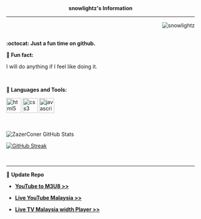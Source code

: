<div align="center"><strong>snowlightz's Information</strong></div>
  <hr>
  <p align="right"><img src="https://komarev.com/ghpvc/?username=snowlightz&label=Views&color=0e75b6&style=flat" alt="snowlightz"></p>
  <br>
  <strong>:octocat: Just a fun time on github.</strong>
  <br>

  <b>🔗 Fun fact:</b> <p>I will do anything if I feel like doing it.</p>
  <br>

  <b>🔧 Languages and Tools:</b>
  <p align="left">
    <a href="https://www.w3resource.com/html5/introduction.php" target="_blank" rel="noreferrer"><img src="https://mckd.kr/assets/java.png" alt="html5" width="40" height="40"/></a> 
    <a href="https://www.w3resource.com/css/CSS-tutorials.php" target="_blank" rel="noreferrer"><img src="/css3_wordmark.png" alt="css3" width="40" height="40"/></a>
    <a href="https://www.w3resource.com/javascript/javascript.php" target="_blank" rel="noreferrer"><img src="/javascript_wordmark.png" alt="javascript" width="40" height="40"/></a>
  </p> 

  <br>

  ![ZazerConer GitHub Stats](https://stats.hyochan.dev/api/github-stats-advanced?login=zazerconer)

  [![GitHub Streak](https://github-readme-streak-stats.herokuapp.com/?user=ZazerConer&show_icon=true&locale=en&theme=github-dark-blue)](https://git.io/streak-stats)

  <br>
  <hr>

  🔗 <b>Update Repo</b>

  - **[YouTube to M3U8 >>](https://github.com/ZazerConer/YouTube-to-M3U8)**

  - **[Live YouTube Malaysia >>](https://github.com/ZazerConer/liveYTmalaysia)**

  - **[Live TV Malaysia width Player >>](https://github.com/ZazerConer/live-tv-malaysia-with-player)**
